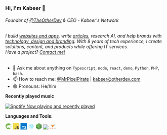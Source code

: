
<!--
### Hi there 👋

**kabeer11000/kabeer11000** is a ✨ _special_ ✨ repository because its `README.md` (this file) appears on your GitHub profile.

Here are some ideas to get you started:

- 🔭 I’m currently working on ...
- 🌱 I’m currently learning ...
- 👯 I’m looking to collaborate on ...
- 🤔 I’m looking for help with ...
- 💬 Ask me about ...
- 📫 How to reach me: ...
- 😄 Pronouns: ...
- ⚡ Fun fact: ...
-->


### Hi, I'm Kabeer 👋
<h6>Founder of <a href="https://otherdev.com">@TheOtherDev</a> & CEO - Kabeer's Network</h6>

<h6>I build <a href="https://kabeers.network">websites and apps</a>, write <a href="https://research.kabeers.network">articles</a>, research AI, and help brands with <a href="https://othedev.com/">technology, design and branding</a>. With 8 years of tech experience, I create solutions, content, and products while offering IT services.<br>Have a project? <a href="mailto:kabeer@otherdev.com">Contact me!</a></h6>







- 💬 Ask me about anything on `Typescript`, `node`, `react`, `deno`, `Python`, `PHP`, `bash`.
- 📫 How to reach me: [@MrPixelPirate](https://twitter.com/@MrPixelPirate) | [kabeer@otherdev.com](mailto:kabeer@otherdev.com)
- 😄 Pronouns: He/him

**Recently played music** <!--- Level 2 Heading to align contents -->

<p align="left"> <!--- P tag to align contents -->
  <a href="https://open.spotify.com/user/xrp7hcyaryampqu4ws430jkpc" align="center"> <!--- Spotify currently playing and last played with link to Spotify Account --> 
    <img src="https://spotify-github-profile.kittinanx.com/api/view.svg?uid=xrp7hcyaryampqu4ws430jkpc&cover_image=true&theme=default&show_offline=true&background_color=121212&interchange=true&bar_color=53b14f&bar_color_cover=false" align="center" alt="Spotify Now playing and recently played" title= "Click on the link and check out the URL">
  </a><!--- Spotify currently playing and last played with link to Spotify Account -->
</p>

**Languages and Tools:**  

<code><img height="20" src="https://raw.githubusercontent.com/github/explore/80688e429a7d4ef2fca1e82350fe8e3517d3494d/topics/spring-boot/spring-boot.png"></code>
<code><img height="20" src="https://raw.githubusercontent.com/github/explore/80688e429a7d4ef2fca1e82350fe8e3517d3494d/topics/javascript/javascript.png"></code>
<code><img height="20" src="https://raw.githubusercontent.com/github/explore/80688e429a7d4ef2fca1e82350fe8e3517d3494d/topics/typescript/typescript.png"></code>
<code><img height="20" src="https://raw.githubusercontent.com/github/explore/80688e429a7d4ef2fca1e82350fe8e3517d3494d/topics/react/react.png"></code>
<code><img height="20" src="https://raw.githubusercontent.com/github/explore/80688e429a7d4ef2fca1e82350fe8e3517d3494d/topics/nodejs/nodejs.png"></code>
<code><img height="20" src="https://avatars1.githubusercontent.com/u/42048915?s=200&v=4"></code>
<code><img height="20" src="https://raw.githubusercontent.com/github/explore/80688e429a7d4ef2fca1e82350fe8e3517d3494d/topics/tensorflow/tensorflow.png"></code>

